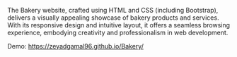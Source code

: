 The Bakery website, crafted using HTML and CSS (including Bootstrap), delivers a visually appealing showcase of bakery products and services. With its responsive design and intuitive layout, it offers a seamless browsing experience, embodying creativity and professionalism in web development.

Demo: https://zeyadgamal96.github.io/Bakery/
